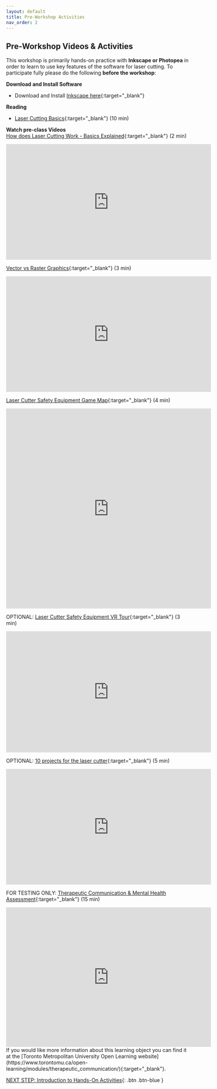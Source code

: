 ```yaml
---
layout: default
title: Pre-Workshop Activities
nav_order: 2
---
```

## Pre-Workshop Videos & Activities
This workshop is primarily hands-on practice with **Inkscape or Photopea** in order to learn to use key features of the software for laser cutting. To participate fully please do the following **before the workshop**:<script src="https://app.Lumi.education/api/v1/h5p/core/js/h5p-resizer.js" charset="UTF-8"></script>

**Download and Install Software**<br>
- Download and Install [Inkscape here](https://inkscape.org/release/){:target="_blank"}

**Reading**<br>
- [Laser Cutting Basics](https://www.instructables.com/id/Laser-Cutting-Basics/){:target="_blank"} (10 min)

**Watch pre-class Videos**<br>
[How does Laser Cutting Work - Basics Explained](https://www.youtube.com/watch?v=SIjUVCho_xU&ab_channel=TrotecLaser){:target="_blank"} (2 min)<br>
<iframe width="560" height="315" src="https://www.youtube.com/embed/SIjUVCho_xU" title="YouTube video player" frameborder="0" allow="accelerometer; autoplay; clipboard-write; encrypted-media; gyroscope; picture-in-picture" allowfullscreen></iframe>

[Vector vs Raster Graphics](https://www.youtube.com/watch?v=p2thSkOa_Xg&ab_channel=BuddyMedia){:target="_blank"} (3 min)<br>
<iframe width="560" height="315" src="https://www.youtube.com/embed/p2thSkOa_Xg" title="YouTube video player" frameborder="0" allow="accelerometer; autoplay; clipboard-write; encrypted-media; gyroscope; picture-in-picture" allowfullscreen></iframe>

[Laser Cutter Safety Equipment Game Map](https://app.Lumi.education/run/ZMFQSz){:target="_blank"} (4 min)<br>
<iframe src="https://app.Lumi.education/api/v1/run/ZMFQSz/embed" width="560" height="545" frameborder="0" allowfullscreen="allowfullscreen" allow="geolocation *; microphone *; camera *; midi *; encrypted-media *"></iframe>

OPTIONAL: [Laser Cutter Safety Equipment VR Tour](https://app.Lumi.education/run/CueT33){:target="_blank"} (3 min)<br>
<iframe src="https://app.Lumi.education/api/v1/run/CueT33/embed" width="560" height="330" frameborder="0" allowfullscreen="allowfullscreen" allow="geolocation *; microphone *; camera *; midi *; encrypted-media *"></iframe>

OPTIONAL: [10 projects for the laser cutter](https://www.youtube.com/watch?v=vHgqBYTj67U&ab_channel=WayofWood){:target="_blank"} (5 min)<br>
<iframe width="560" height="315" src="https://www.youtube.com/embed/vHgqBYTj67U" title="10 projects for the laser cutter" frameborder="0" allow="accelerometer; autoplay; clipboard-write; encrypted-media; gyroscope; picture-in-picture" allowfullscreen></iframe>

FOR TESTING ONLY: [Therapeutic Communication & Mental Health Assessment](https://h5p.org/h5p/embed/439819){:target="_blank"} (15 min)<br>
<iframe src="https://h5p.org/h5p/embed/439819" width="560" height="380" frameborder="0" allowfullscreen="allowfullscreen" allow="geolocation *; microphone *; camera *; midi *; encrypted-media *"></iframe><br>
If you would like more information about this learning object you can find it at the [Toronto Metropolitan University Open Learning website](https://www.torontomu.ca/open-learning/modules/therapeutic_communication/){:target="_blank"}.

[NEXT STEP: Introduction to Hands-On Activities](activities-intro.html){: .btn .btn-blue }
